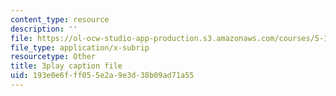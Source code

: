 ```yaml
---
content_type: resource
description: ''
file: https://ol-ocw-studio-app-production.s3.amazonaws.com/courses/5-111-principles-of-chemical-science-fall-2008/193e0e6fff055e2a9e3d38b09ad71a55_N1FTKBCq8V0.vtt
file_type: application/x-subrip
resourcetype: Other
title: 3play caption file
uid: 193e0e6f-ff05-5e2a-9e3d-38b09ad71a55
---
```

